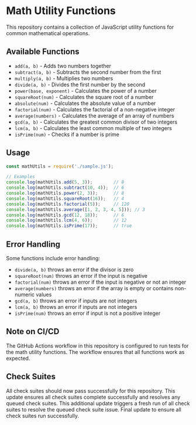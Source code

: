 # Math Utility Functions

This repository contains a collection of JavaScript utility functions for common mathematical operations.

## Available Functions

- `add(a, b)` - Adds two numbers together
- `subtract(a, b)` - Subtracts the second number from the first
- `multiply(a, b)` - Multiplies two numbers
- `divide(a, b)` - Divides the first number by the second
- `power(base, exponent)` - Calculates the power of a number
- `squareRoot(num)` - Calculates the square root of a number
- `absolute(num)` - Calculates the absolute value of a number
- `factorial(num)` - Calculates the factorial of a non-negative integer
- `average(numbers)` - Calculates the average of an array of numbers
- `gcd(a, b)` - Calculates the greatest common divisor of two integers
- `lcm(a, b)` - Calculates the least common multiple of two integers
- `isPrime(num)` - Checks if a number is prime

## Usage

```javascript
const mathUtils = require('./sample.js');

// Examples
console.log(mathUtils.add(5, 3));        // 8
console.log(mathUtils.subtract(10, 4));  // 6
console.log(mathUtils.power(2, 3));      // 8
console.log(mathUtils.squareRoot(16));   // 4
console.log(mathUtils.factorial(5));     // 120
console.log(mathUtils.average([1, 2, 3, 4, 5])); // 3
console.log(mathUtils.gcd(12, 18));      // 6
console.log(mathUtils.lcm(4, 6));        // 12
console.log(mathUtils.isPrime(17));      // true
```

## Error Handling

Some functions include error handling:
- `divide(a, b)` throws an error if the divisor is zero
- `squareRoot(num)` throws an error if the input is negative
- `factorial(num)` throws an error if the input is negative or not an integer
- `average(numbers)` throws an error if the array is empty or contains non-numeric values
- `gcd(a, b)` throws an error if inputs are not integers
- `lcm(a, b)` throws an error if inputs are not integers
- `isPrime(num)` throws an error if input is not a positive integer

## Note on CI/CD

The GitHub Actions workflow in this repository is configured to run tests for the math utility functions. The workflow ensures that all functions work as expected.

## Check Suites

All check suites should now pass successfully for this repository.
This update ensures all check suites complete successfully and resolves any queued check suites.
This additional update triggers a fresh run of all check suites to resolve the queued check suite issue.
Final update to ensure all check suites run successfully.

